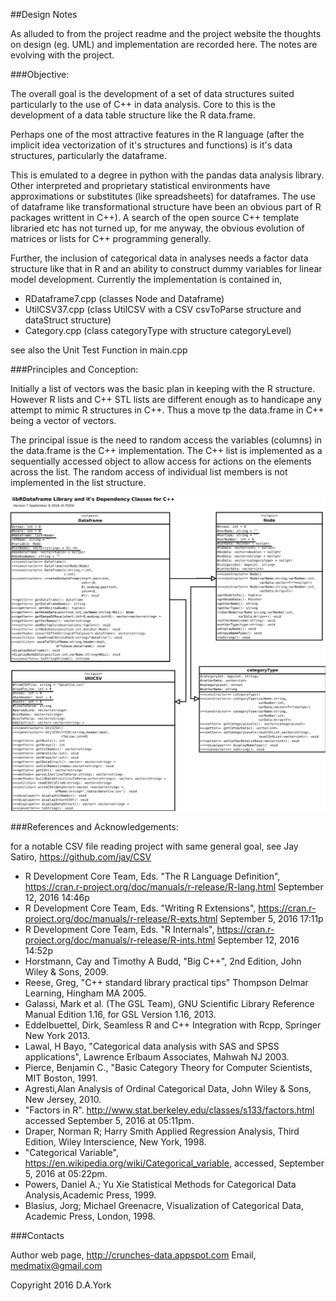 ##Design Notes

As alluded to from the project readme and the project website the thoughts on design (eg. UML) and implementation are recorded here. The notes are evolving with the project.

###Objective: 

The overall goal is the development of a set of data structures suited particularly to the use of C++ in data analysis. Core to this is the development of a data table structure like the R data.frame.

Perhaps one of the most attractive features in the R language (after the implicit idea vectorization of it's structures and functions) is it's data structures, particularly the dataframe.

This is emulated to a degree in python with the pandas data analysis library. Other interpreted and proprietary statistical environments have approximations or substitutes (like spreadsheets) for dataframes. The use of dataframe like transformational structure have been an obvious part of R packages writtent in C++). A search of the open source C++ template libraried etc has not turned up, for me anyway, the obvious evolution of matrices or lists for C++ programming generally.

Further, the inclusion of categorical data in analyses needs a factor data structure like that in R and an ability to construct dummy variables for linear model development. Currently the implementation is contained in,
  
  - RDataframe7.cpp (classes Node and Dataframe)
  - UtilCSV37.cpp (class UtilCSV with a CSV csvToParse structure and dataStruct structure)
  - Category.cpp (class categoryType with structure categoryLevel)
  
see also the Unit Test Function in main.cpp
  
###Principles and Conception: 
  
Initially a list of vectors was the basic plan in keeping with the R structure. However R lists and C++ STL lists are different enough as to handicape any attempt to mimic R structures in C++. Thus a move tp the data.frame in C++ being a vector of vectors. 

The principal issue is the need to random access the variables (columns) in the data.frame is the C++ implementation. The C++ list is implemented as a sequentially accessed object to allow access for actions on the elements across the list. The random access of individual list members is not implemented in the list structure.

![Class Diagram](Dataframe_Class.svg)

###References and Acknowledgements:
  
for a notable CSV file reading project with same general goal, see Jay Satiro, https://github.com/jay/CSV

  -  R Development Core Team, Eds. "The R Language Definition", https://cran.r-project.org/doc/manuals/r-release/R-lang.html September 12, 2016 14:46p
  -  R Development Core Team, Eds. "Writing R Extensions", https://cran.r-project.org/doc/manuals/r-release/R-exts.html September 5, 2016 17:11p
  -  R Development Core Team, Eds. "R Internals", https://cran.r-project.org/doc/manuals/r-release/R-ints.html September 12, 2016 14:52p
  -  Horstmann, Cay and Timothy A Budd, "Big C++", 2nd Edition, John Wiley & Sons, 2009.
  -  Reese, Greg, "C++ standard library practical tips" Thompson Delmar Learning, Hingham MA 2005.
  -  Galassi, Mark et al. (The GSL Team), GNU Scientific Library Reference Manual Edition 1.16, for GSL Version 1.16, 2013. 
  -  Eddelbuettel, Dirk, Seamless R and C++ Integration with Rcpp, Springer New York 2013.
  -  Lawal, H Bayo, "Categorical data analysis with SAS and SPSS applications", Lawrence Erlbaum Associates, Mahwah NJ 2003.
  -  Pierce, Benjamin C., "Basic Category Theory for Computer Scientists, MIT Boston, 1991.
  -  Agresti,Alan Analysis of Ordinal Categorical Data, John Wiley & Sons, New Jersey, 2010.
  -  "Factors in R". http://www.stat.berkeley.edu/classes/s133/factors.html accessed September 5, 2016 at 05:11pm.
  -  Draper, Norman R; Harry Smith Applied Regression Analysis, Third Edition, Wiley Interscience, New York, 1998.
  -  "Categorical Variable", https://en.wikipedia.org/wiki/Categorical_variable, accessed, September 5, 2016 at 05:22pm.
  -  Powers, Daniel A.; Yu Xie Statistical Methods for Categorical Data Analysis,Academic Press, 1999.
  -  Blasius, Jorg; Michael Greenacre, Visualization of Categorical Data, Academic Press, London, 1998.



###Contacts
  
Author web page, http://crunches-data.appspot.com
Email, medmatix@gmail.com
  
    
Copyright 2016 D.A.York
